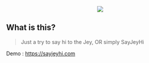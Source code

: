<center>
    <img src="./MariotekLogo.png">
</center>

## What is this?

> Just a try to say hi to the Jey, OR simply SayJeyHi

Demo : https://sayjeyhi.com
